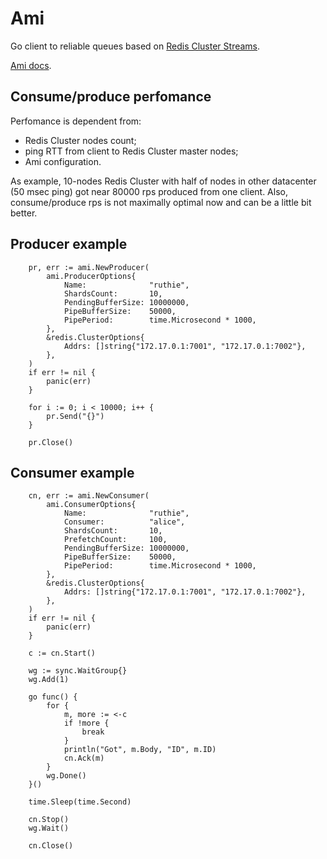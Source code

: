 # Ami

Go client to reliable queues based on [Redis Cluster Streams](https://redis.io/topics/streams-intro).

[Ami docs](https://godoc.org/github.com/kak-tus/ami).

## Consume/produce perfomance

Perfomance is dependent from:
- Redis Cluster nodes count;
- ping RTT from client to Redis Cluster master nodes;
- Ami configuration.

As example, 10-nodes Redis Cluster with half of nodes in other datacenter (50 msec ping) got near 80000 rps produced from one client. Also, consume/produce rps is not maximally optimal now and can be a little bit better.

## Producer example

```
	pr, err := ami.NewProducer(
		ami.ProducerOptions{
			Name:              "ruthie",
			ShardsCount:       10,
			PendingBufferSize: 10000000,
			PipeBufferSize:    50000,
			PipePeriod:        time.Microsecond * 1000,
		},
		&redis.ClusterOptions{
			Addrs: []string{"172.17.0.1:7001", "172.17.0.1:7002"},
		},
	)
	if err != nil {
		panic(err)
	}

	for i := 0; i < 10000; i++ {
		pr.Send("{}")
	}

	pr.Close()
```

## Consumer example

```
	cn, err := ami.NewConsumer(
		ami.ConsumerOptions{
			Name:              "ruthie",
			Consumer:          "alice",
			ShardsCount:       10,
			PrefetchCount:     100,
			PendingBufferSize: 10000000,
			PipeBufferSize:    50000,
			PipePeriod:        time.Microsecond * 1000,
		},
		&redis.ClusterOptions{
			Addrs: []string{"172.17.0.1:7001", "172.17.0.1:7002"},
		},
	)
	if err != nil {
		panic(err)
	}

	c := cn.Start()

	wg := sync.WaitGroup{}
	wg.Add(1)

	go func() {
		for {
			m, more := <-c
			if !more {
				break
			}
			println("Got", m.Body, "ID", m.ID)
			cn.Ack(m)
		}
		wg.Done()
	}()

	time.Sleep(time.Second)

	cn.Stop()
	wg.Wait()

	cn.Close()
```
